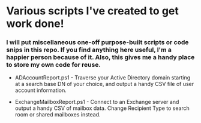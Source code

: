 # Various scripts I've created to get work done!
### I will put miscellaneous one-off purpose-built scripts or code snips in this repo. If you find anything here useful, I'm a happier person because of it. Also, this gives me a handy place to store my own code for reuse. 

* ADAccountReport.ps1 - Traverse your Active Directory domain starting at a search base DN of your choice, and output a handy CSV file of user account information.

* ExchangeMailboxReport.ps1 - Connect to an Exchange server and output a handy CSV of mailbox data. Change Recipient Type to search room or shared mailboxes instead.
